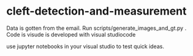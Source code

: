 # cleft-detection-and-measurement

Data is gotten from the email. Run scripts/generate_images_and_gt.py . Code is visude is developed with visual studiocode

use jupyter notebooks in your visual studio to test quick ideas. 

